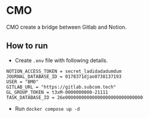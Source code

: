 # CMO

CMO create a bridge between Gitlab and Notion.


## How to run

- Create `.env` file with following details.

```
NOTION_ACCESS_TOKEN = secret_ladidadadumdum 
JOURNAL_DATABASE_ID = 0178371djao0738137193 
USER = "BMO" 
GITLAB_URL = "https://gitlab.subcom.tech" 
GL_GROUP_TOKEN = t3xM-0000000000-21111
TASK_DATABASE_ID = 26e00000000000000000000000000000
```

- Run `docker compose up -d`
